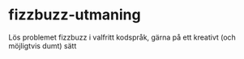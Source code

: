 # fizzbuzz-utmaning
Lös problemet fizzbuzz i valfritt kodspråk, gärna på ett kreativt (och möjligtvis dumt) sätt
